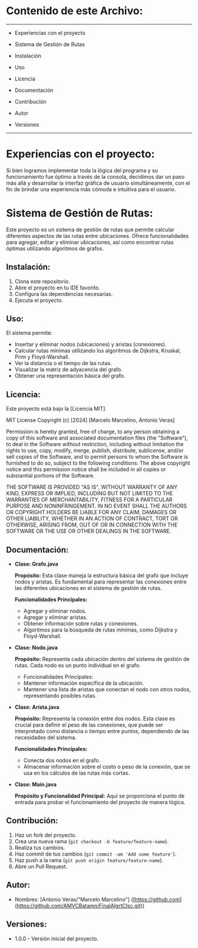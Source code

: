 # Contenido de este Archivo:
-------------------
* Experiencias con el proyecto

* Sistema de Gestión de Rutas

* Instalación

* Uso

* Licencia

* Documentación

* Contribución

* Autor

* Versiones
-------------------
# Experiencias con el proyecto:

Si bien logramos implementar toda la lógica del programa y su funcionamiento fue óptimo a través de la consola, decidimos dar un paso más allá y desarrollar la interfaz gráfica de usuario simultáneamente, con el fin de brindar una experiencia más cómoda e intuitiva para el usuario.

# Sistema de Gestión de Rutas:

Este proyecto es un sistema de gestión de rutas que permite calcular diferentes aspectos de las rutas entre ubicaciones. Ofrece funcionalidades para agregar, editar y eliminar ubicaciones, así como encontrar rutas óptimas utilizando algoritmos de grafos.

## Instalación:

1. Clona este repositorio.
2. Abre el proyecto en tu IDE favorito.
3. Configura las dependencias necesarias.
4. Ejecuta el proyecto.

## Uso:

El sistema permite:

- Insertar y eliminar nodos (ubicaciones) y aristas (conexiones).
- Calcular rutas mínimas utilizando los algoritmos de Dijkstra, Kruskal, Prim y Floyd-Warshall.
- Ver la distancia o el tiempo de las rutas.
- Visualizar la matriz de adyacencia del grafo.
- Obtener una representación básica del grafo.

## Licencia:

Este proyecto está bajo la [Licencia MIT]

MIT License  Copyright (c) [2024] [Marcelo Marcelino, Antonio Veras]  

Permission is hereby granted, free of charge, to any person obtaining a copy of this software and associated documentation files (the "Software"), to deal 
in the Software without restriction, including without limitation the rights to use, copy, modify, merge, publish, distribute, sublicense, and/or sell 
copies of the Software, and to permit persons to whom the Software is furnished to do so, subject to the following conditions:
The above copyright notice and this permission notice shall be included in all copies or substantial portions of the Software.
 
THE SOFTWARE IS PROVIDED "AS IS", WITHOUT WARRANTY OF ANY KIND, EXPRESS OR IMPLIED, INCLUDING BUT NOT LIMITED TO 
THE WARRANTIES OF MERCHANTABILITY, FITNESS FOR A PARTICULAR PURPOSE AND NONINFRINGEMENT. IN NO EVENT SHALL THE AUTHORS OR COPYRIGHT 
HOLDERS BE LIABLE FOR ANY CLAIM, DAMAGES OR OTHER LIABILITY, WHETHER IN AN ACTION OF CONTRACT, TORT OR OTHERWISE, ARISING FROM, OUT OF OR 
IN CONNECTION WITH THE SOFTWARE OR THE USE OR OTHER DEALINGS IN THE SOFTWARE.

## Documentación:

- **Clase: Grafo.java**

  **Propósito:** Esta clase maneja la estructura básica del grafo que incluye nodos y aristas. Es fundamental para 
  representar las conexiones entre las diferentes ubicaciones en el sistema de gestión de rutas.
             
  **Funcionalidades Principales:**  
  - Agregar y eliminar nodos.
  - Agregar y eliminar aristas.
  - Obtener información sobre rutas y conexiones.
  - Algoritmos para la búsqueda de rutas mínimas, como Dijkstra y Floyd-Warshall.

- **Clase: Nodo.java**

  **Propósito:** Representa cada ubicación dentro del sistema de gestión de rutas. Cada nodo es un punto individual en el grafo.

  - Funcionalidades Principales:
  - Mantener información específica de la ubicación.
  - Mantener una lista de aristas que conectan el nodo con otros nodos, representando posibles rutas.

- **Clase: Arista.java**

  **Propósito:** Representa la conexión entre dos nodos. Esta clase es crucial para definir el peso de las
  conexiones, que puede ser interpretado como distancia o tiempo entre puntos, dependiendo de las necesidades del sistema.
       
  **Funcionalidades Principales:**
  - Conecta dos nodos en el grafo.
  - Almacenar información sobre el costo o peso de la conexión, que se usa en los cálculos de las rutas más cortas.

- **Clase: Main.java**

  **Propósito y Funcionalidad Principal:**
       Aquí se proporciona el punto de entrada para probar el funcionamiento del proyecto de manera lógica.


## Contribución:

1. Haz un fork del proyecto.
2. Crea una nueva rama (`git checkout -b feature/feature-name`).
3. Realiza tus cambios.
4. Haz commit de tus cambios (`git commit -am 'Add some feature'`).
5. Haz push a la rama (`git push origin feature/feature-name`).
6. Abre un Pull Request.


## Autor:

- Nombres: [Antonio Veras/"Marcelo Marcelino"]
([https://github.com](https://github.com/AMVCBatamn/FinalAlgrtClsc.git))

## Versiones:

- 1.0.0 - Versión inicial del proyecto.
